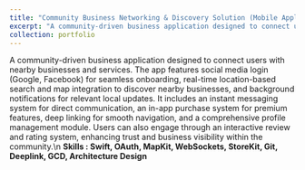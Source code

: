 ```yaml
---
title: "Community Business Networking & Discovery Solution (Mobile Application)"
excerpt: "A community-driven business application designed to connect users with nearby businesses and services. The app features social media login (Google, Facebook) for seamless onboarding, real-time location-based search and map integration to discover nearby businesses, and background notifications for relevant local updates. It includes an instant messaging system for direct communication, an in-app purchase system for premium features, deep linking for smooth navigation, and a comprehensive profile management module. Users can also engage through an interactive review and rating system, enhancing trust and business visibility within the community.<br /><b>Skills : Swift, OAuth, MapKit, WebSockets, StoreKit, Git, Deeplink, GCD, Architecture Design </b>"
collection: portfolio
---
```


A community-driven business application designed to connect users with nearby businesses and services. The app features social media login (Google, Facebook) for seamless onboarding, real-time location-based search and map integration to discover nearby businesses, and background notifications for relevant local updates. It includes an instant messaging system for direct communication, an in-app purchase system for premium features, deep linking for smooth navigation, and a comprehensive profile management module. Users can also engage through an interactive review and rating system, enhancing trust and business visibility within the community.\n <b>Skills : Swift, OAuth, MapKit, WebSockets, StoreKit, Git, Deeplink, GCD, Architecture Design </b>
